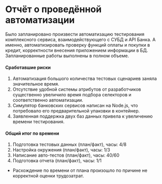 # Отчёт о проведённой автоматизации

Было запланировано произвести автоматизацию тестирования
комплексного сервиса, взаимодействующего с СУБД и API Банка.
А именно, автоматизировать проверку функций оплаты и покупки 
в кредит, корректности внесения приложением информации в БД. 
Запланированные работы выполнены в полном объеме.

#### Сработавшие риски
1) Автоматизация большого количества тестовых сценариев заняла значительное время.
2) Отсутствие удобной системы атрибутов от разработчиков существенно увеличило время подбора селекторов и соответственно автоматизации.
3) Симулятор банковских сервисов написан на Node.js, что потребовало его предварительной упаковки в контейнер.
4) Заявленная поддержка двух баз данных привела к увеличению времени тестирования.

#### Общий итог по времени 
1) Подготовка тестовых данных (план/факт), часы: 4/8
2) Настройка окружения (план/факт), часы: 1/3
3) Написание авто-тестов (план/факт), часы: 40/60
4) Подготовка отчета (план/факт), часы: 1/1
* Расхождение по времени от плана произошло по причине не корректной оценки 
трудозатрат.
